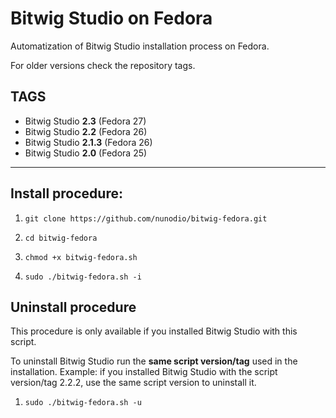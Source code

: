 # Bitwig Studio on Fedora
Automatization of Bitwig Studio installation process on Fedora.

For older versions check the repository tags.

## TAGS
- Bitwig Studio **2.3**   (Fedora 27)
- Bitwig Studio **2.2**   (Fedora 26)
- Bitwig Studio **2.1.3** (Fedora 26)
- Bitwig Studio **2.0**   (Fedora 25)

----
## Install procedure:
1. ```git clone https://github.com/nunodio/bitwig-fedora.git```

2. ```cd bitwig-fedora```

3. ```chmod +x bitwig-fedora.sh```

4. ```sudo ./bitwig-fedora.sh -i```


## Uninstall procedure
This procedure is only available if you installed Bitwig Studio with this script.

To uninstall Bitwig Studio run the **same script version/tag** used in the installation.
Example: if you installed Bitwig Studio with the script version/tag 2.2.2, use the same script version to uninstall it.

1. ```sudo ./bitwig-fedora.sh -u```
